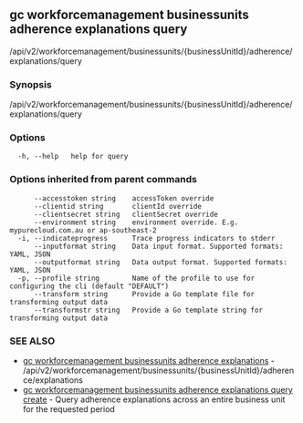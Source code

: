 ## gc workforcemanagement businessunits adherence explanations query

/api/v2/workforcemanagement/businessunits/{businessUnitId}/adherence/explanations/query

### Synopsis

/api/v2/workforcemanagement/businessunits/{businessUnitId}/adherence/explanations/query

### Options

```
  -h, --help   help for query
```

### Options inherited from parent commands

```
      --accesstoken string    accessToken override
      --clientid string       clientId override
      --clientsecret string   clientSecret override
      --environment string    environment override. E.g. mypurecloud.com.au or ap-southeast-2
  -i, --indicateprogress      Trace progress indicators to stderr
      --inputformat string    Data input format. Supported formats: YAML, JSON
      --outputformat string   Data output format. Supported formats: YAML, JSON
  -p, --profile string        Name of the profile to use for configuring the cli (default "DEFAULT")
      --transform string      Provide a Go template file for transforming output data
      --transformstr string   Provide a Go template string for transforming output data
```

### SEE ALSO

* [gc workforcemanagement businessunits adherence explanations](gc_workforcemanagement_businessunits_adherence_explanations.html)	 - /api/v2/workforcemanagement/businessunits/{businessUnitId}/adherence/explanations
* [gc workforcemanagement businessunits adherence explanations query create](gc_workforcemanagement_businessunits_adherence_explanations_query_create.html)	 - Query adherence explanations across an entire business unit for the requested period


